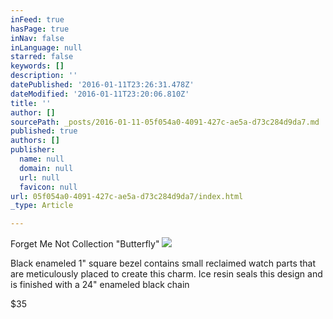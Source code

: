 ```yaml
---
inFeed: true
hasPage: true
inNav: false
inLanguage: null
starred: false
keywords: []
description: ''
datePublished: '2016-01-11T23:26:31.478Z'
dateModified: '2016-01-11T23:20:06.810Z'
title: ''
author: []
sourcePath: _posts/2016-01-11-05f054a0-4091-427c-ae5a-d73c284d9da7.md
published: true
authors: []
publisher:
  name: null
  domain: null
  url: null
  favicon: null
url: 05f054a0-4091-427c-ae5a-d73c284d9da7/index.html
_type: Article

---
```

Forget Me Not Collection "Butterfly"
![](https://the-grid-user-content.s3-us-west-2.amazonaws.com/749bebc9-5592-4e43-91e5-a7dde00eee29.jpg)

Black enameled 1" square bezel contains small reclaimed watch parts that are meticulously placed to create this charm.  Ice resin seals this design and is finished with a 24" enameled black chain

$35